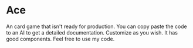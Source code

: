 # Ace
An card game that isn't ready for production. You can copy paste the code to an AI to get a detailed documentation. Customize as you wish. It has good components. Feel free to use my code.
